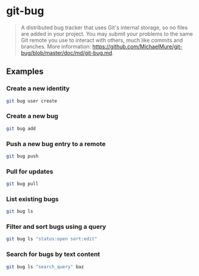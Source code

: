 # git-bug

> A distributed bug tracker that uses Git's internal storage, so no files are added in your project. You may submit your problems to the same Git remote you use to interact with others, much like commits and branches. More information: <https://github.com/MichaelMure/git-bug/blob/master/doc/md/git-bug.md>.

## Examples

### Create a new identity

```bash
git bug user create
```

### Create a new bug

```bash
git bug add
```

### Push a new bug entry to a remote

```bash
git bug push
```

### Pull for updates

```bash
git bug pull
```

### List existing bugs

```bash
git bug ls
```

### Filter and sort bugs using a query

```bash
git bug ls "status:open sort:edit"
```

### Search for bugs by text content

```bash
git bug ls "search_query" baz
```
